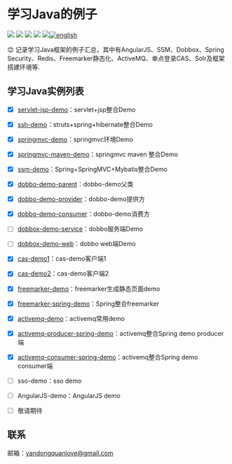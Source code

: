 # 学习Java的例子

[![](https://img.shields.io/github/issues/yandongquan/JavaStudyDemo.svg)](https://github.com/yandongquan/JavaStudyDemo/issues)  [![](https://img.shields.io/github/forks/yandongquan/JavaStudyDemo.svg)](https://github.com/yandongquan/JavaStudyDemo/network) [![](https://img.shields.io/github/stars/yandongquan/JavaStudyDemo.svg)](https://github.com/yandongquan/JavaStudyDemo/stargazers) [![](https://travis-ci.org/yandongquan/JavaStudyDemo.svg?branch=master)](https://travis-ci.org/yandongquan/JavaStudyDemo) [![](https://img.shields.io/github/release/yandongquan/JavaStudyDemo.svg)](https://github.com/yandongquan/JavaStudyDemo/releases)[![english](https://jaywcjlove.github.io/sb/lang/english.svg)](README_EN.md)

:blush: 记录学习Java框架的例子汇总，其中有AngularJS、SSM、Dobbox、Spring Security、Redis、Freemarker静态化、ActiveMQ、单点登录CAS、Solr及框架搭建环境等.

##  学习Java实例列表
* [x] [servlet-jsp-demo](https://github.com/yandongquan/JavaStudyDemo/tree/master/servlet-jsp-demo)：servlet+jsp整合Demo
* [x] [ssh-demo](https://github.com/yandongquan/JavaStudyDemo/tree/master/SSM-demo)：struts+spring+hibernate整合Demo
* [x] [springmvc-demo](https://github.com/yandongquan/JavaStudyDemo/tree/master/springmvc-demo)：springmvc环境Demo
* [x] [springmvc-maven-demo](https://github.com/yandongquan/JavaStudyDemo/tree/master/springmvc-maven-demo)：springmvc maven 整合Demo
* [x] [ssm-demo](https://github.com/yandongquan/JavaStudyDemo/tree/master/SSM-demo)：Spring+SpringMVC+Mybatis整合Demo
* [x] [dobbo-demo-parent](https://github.com/yandongquan/JavaStudyDemo/tree/master/dobbo-demo-parent)：dobbo-demo父类
* [x] [dobbo-demo-provider](https://github.com/yandongquan/JavaStudyDemo/tree/master/dubbo-demo-provider)：dobbo-demo提供方
* [x] [dobbo-demo-consumer](https://github.com/yandongquan/JavaStudyDemo/tree/master/dubbo-demo-consumer)：dobbo-demo消费方
* [ ] [dobbox-demo-service](https://github.com/yandongquan/JavaStudyDemo/tree/master/dobbox-demo-service)：dobbo服务端Demo
* [ ] [dobbox-demo-web](https://github.com/yandongquan/JavaStudyDemo/tree/master/dobbox-demo-web)：dobbo web端Demo
* [x] [cas-demo1](https://github.com/yandongquan/JavaStudyDemo/tree/master/cas-demo1)：cas-demo客户端1
* [x] [cas-demo2](https://github.com/yandongquan/JavaStudyDemo/tree/master/cas-demo2)：cas-demo客户端2
* [x] [freemarker-demo](https://github.com/yandongquan/JavaStudyDemo/tree/master/freemarker-demo)：freemarker生成静态页面demo
* [x] [freemarker-spring-demo](https://github.com/yandongquan/JavaStudyDemo/tree/master/freemarker-spring-demo)：Spring整合freemarker
* [x] [activemq-demo](https://github.com/yandongquan/JavaStudyDemo/tree/master/activemq-demo)：activemq常用demo
* [x] [activemq-producer-spring-demo](https://github.com/yandongquan/JavaStudyDemo/tree/master/activemq-producer-spring-demo)：activemq整合Spring demo producer端
* [x] [activemq-consumer-spring-demo](https://github.com/yandongquan/JavaStudyDemo/tree/master/activemq-consumer-spring-demo)：activemq整合Spring demo consumer端
* [ ] sso-demo：sso demo
* [ ] AngularJS-demo：AngularJS demo

* [ ] 敬请期待

##  联系

邮箱：yandongquanlove@gmail.com

